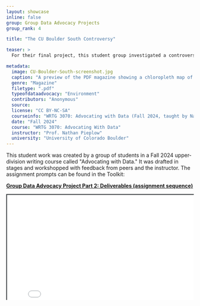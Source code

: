 ```yaml
---
layout: showcase
inline: false
group: Group Data Advocacy Projects
group_rank: 4

title: "The CU Boulder South Controversy"

teaser: >
  For their final project, this student group investigated a controversy over land development on the University of Colorado Boulder's South Campus. They created a magazine to educate the local community about the pros and cons of the project. 

metadata:
  image: CU-Boulder-South-screenshot.jpg
  caption: "A preview of the PDF magazine showing a chloropleth map of voting patterns in Boulder, Colorado."
  genre: "Magazine"
  filetype: ".pdf"
  typeofdataadvocacy: "Environment"
  contributors: "Anonymous"
  source:
  license: "CC BY-NC-SA"
  courseinfo: "WRTG 3070: Advocating with Data (Fall 2024, taught by Nathan Pieplow at the University of Colorado Boulder)"
  date: "Fall 2024"
  course: "WRTG 3070: Advocating With Data"
  instructor: "Prof. Nathan Pieplow"
  university: "University of Colorado Boulder"
---
```


This student work was created by a group of students in a Fall 2024 upper-division writing course called "Advocating with Data." It was drafted in stages and workshopped with feedback from peers and the instructor. The assignment prompts can be found in the Toolkit:

**[Group Data Advocacy Project Part 2: Deliverables (assignment sequence)]({{site.baseurl}}/cards/group-data-advocacy-project-2)**

<div style="position: relative; padding-bottom: 56.25%; height: 0; overflow: hidden;"><iframe src="../assets/pdf/CU-Boulder-South-magazine.pdf" width="100%" title="The CU Boulder South Controversy" style="border:2px #323639 solid; position: absolute; top: 0; left: 0; right: 0; bottom: 0; height: 200%; max-width: 100%;"></iframe></div>


